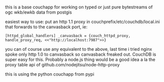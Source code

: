 this is a base couchapp for working on typed or just pure bytestreams
of ogc wkb/ewkb data from postgis

easiest way to use: put an http 1.1 proxy in couchprefix/etc/couchdb/local.ini
that forwards to the canvasback port, ie:

`[httpd_global_handlers]
_canvasback = {couch_httpd_proxy, handle_proxy_req, <<"http://localhost:7987">>}`

you can of course use any equivalent to the above, last time i tried nginx spoke 
only http 1.0 to canvasback so canvasback freaked out. CouchDB is super easy for this.
Probably a node.js thing would be a good idea a la the proxy table api of
github.com/nodejitsu/node-http-proxy

this is using the python couchapp from pypi
